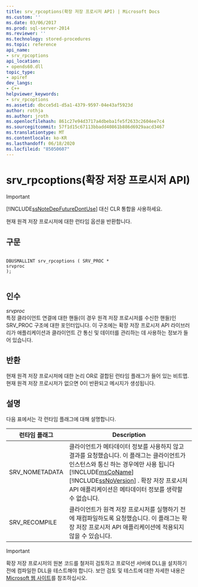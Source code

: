 ```yaml
---
title: srv_rpcoptions(확장 저장 프로시저 API) | Microsoft Docs
ms.custom: ''
ms.date: 03/06/2017
ms.prod: sql-server-2014
ms.reviewer: ''
ms.technology: stored-procedures
ms.topic: reference
api_name:
- srv_rpcoptions
api_location:
- opends60.dll
topic_type:
- apiref
dev_langs:
- C++
helpviewer_keywords:
- srv_rpcoptions
ms.assetid: dbcce5d1-d5a1-4379-9597-04e43af5923d
author: rothja
ms.author: jroth
ms.openlocfilehash: 861c27e94d3717a4dbeba1fe5f2633c2604ee7c4
ms.sourcegitcommit: 57f1d15c67113bbadd40861b886d6929aacd3467
ms.translationtype: MT
ms.contentlocale: ko-KR
ms.lasthandoff: 06/18/2020
ms.locfileid: "85050607"
---
```

# <a name="srv_rpcoptions-extended-stored-procedure-api"></a>srv_rpcoptions(확장 저장 프로시저 API)
    
> [!IMPORTANT]  
>  [!INCLUDE[ssNoteDepFutureDontUse](../../includes/ssnotedepfuturedontuse-md.md)] 대신 CLR 통합을 사용하세요.  
  
 현재 원격 저장 프로시저에 대한 런타임 옵션을 반환합니다.  
  
## <a name="syntax"></a>구문  
  
```  
  
DBUSMALLINT srv_rpcoptions ( SRV_PROC *  
srvproc   
);  
  
```  
  
## <a name="arguments"></a>인수  
 *srvproc*  
 특정 클라이언트 연결에 대한 핸들(이 경우 원격 저장 프로시저를 수신한 핸들)인 SRV_PROC 구조에 대한 포인터입니다. 이 구조에는 확장 저장 프로시저 API 라이브러리가 애플리케이션과 클라이언트 간 통신 및 데이터를 관리하는 데 사용하는 정보가 들어 있습니다.  
  
## <a name="returns"></a>반환  
 현재 원격 저장 프로시저에 대한 논리 OR로 결합된 런타임 플래그가 들어 있는 비트맵. 현재 원격 저장 프로시저가 없으면 0이 반환되고 메시지가 생성됩니다.  
  
## <a name="remarks"></a>설명  
 다음 표에서는 각 런타임 플래그에 대해 설명합니다.  
  
|런타임 플래그|Description|  
|--------------------|-----------------|  
|SRV_NOMETADATA|클라이언트가 메타데이터 정보를 사용하지 않고 결과를 요청했습니다. 이 플래그는 클라이언트가 인스턴스와 통신 하는 경우에만 사용 됩니다 [!INCLUDE[msCoName](../../includes/msconame-md.md)] [!INCLUDE[ssNoVersion](../../includes/ssnoversion-md.md)] . 확장 저장 프로시저 API 애플리케이션은 메타데이터 정보를 생략할 수 없습니다.|  
|SRV_RECOMPILE|클라이언트가 원격 저장 프로시저를 실행하기 전에 재컴파일하도록 요청했습니다. 이 플래그는 확장 저장 프로시저 API 애플리케이션에 적용되지 않을 수 있습니다.|  
  
> [!IMPORTANT]  
>  확장 저장 프로시저의 원본 코드를 철저히 검토하고 프로덕션 서버에 DLL을 설치하기 전에 컴파일한 DLL을 테스트해야 합니다. 보안 검토 및 테스트에 대한 자세한 내용은 [Microsoft 웹 사이트](https://go.microsoft.com/fwlink/?LinkID=54761&amp;clcid=0x409https://msdn.microsoft.com/security/)를 참조하십시오.  
  
  
